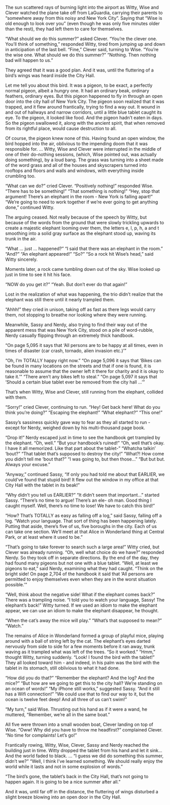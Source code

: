 The sun scattered rays of burning light into the airport as Witty, Wise and Clever watched the plane take off from LaGuardia, carrying their parents to “somewhere away from this noisy and New York City”. Saying that “Wise is old enough to look over you” (even though he was only five minutes older than the rest), they had left them to care for themselves.

“What should we do this summer?” asked Clever.
“You’re the clever one. You’ll think of something,” responded Witty, tired from jumping up and down in anticipation of the last bell.
“Fine,” Clever said, turning to Wise. “You’re the wise one. What should we do this summer?”
“Nothing. Then nothing bad will happen to us.”

They agreed that it was a good plan. 
And it was, until the fluttering of a bird’s wings was heard inside the City Hall.

Let me tell you about this bird. It was a pigeon, to be exact, a perfectly normal pigeon, albeit a hungry one. It had an ordinary beak, ordinary feathers, ordinary eyes. But this pigeon happened to fly in through an open door into the city hall of New York City. The pigeon soon realized that it was trapped, and it flew around frantically, trying to find a way out. It wound in and out of hallways and narrow corridors, until a little blue tablet caught its eye. To the pigeon, it looked like food. And the pigeon hadn’t eaten in days. So the pigeon swallowed it, along with the ancient spirit, that when removed from its rightful place, would cause destruction to all.

Of course, the pigeon knew none of this. Having found an open window, the bird hopped into the air, oblivious to the impending doom that it was responsible for.
… 
Witty, Wise and Clever were interrupted in the middle of one of their do-nothing sessions, (which, Wise pointed out, was actually doing something), by a loud bang. 
The grass was turning into a sheet made of the word grass and all of the houses and skyscrapers turned into rooftops and floors and walls and windows, with everything inside crumbling too.

“What can we do?” cried Clever.
“Positively nothing!” responded Wise.
“There has to be something!”
“That something is nothing!”
“Hey, stop that argument! There’s an elephant in the room - New York is falling apart!”
“We’re going to need to work together if we’re ever going to get anything done,” continued Witty.

The arguing ceased. Not really because of the speech by Witty, but because of the words from the ground that were slowly trickling upwards to create a majestic elephant looming over them, the letters e, l, p, h, a and t smoothing into a solid gray surface as the elephant stood up, waving its trunk in the air.

“What … just … happened?”
“I said that there was an elephant in the room.”
“And?”
“An elephant appeared!”
“So?”
“So a rock hit Wise’s head,” said Witty sincerely.

Moments later, a rock came tumbling down out of the sky. Wise looked up just in time to see it hit his face.

“NOW do you get it?”
“Yeah. But don’t ever do that again!”

Lost in the realization of what was happening, the trio didn’t realize that the elephant was still there until it nearly trampled them.

“Ahhh!” they cried in unison, taking off as fast as there legs would carry them, not stopping to breathe nor looking where they were running.
	
Meanwhile, Sassy and Nerdy, also trying to find their way out of the apparent mess that was New York City, stood on a pile of word-rubble, Nerdy casually flipping through an extremely thick handbook. 

“On page 5,095 it says that ‘All persons are to be happy at all times, even in times of disaster (car crash, tornado, alien invasion etc.)’”

“Oh, I’m TOTALLY happy right now.”
“On page 5,096 it says that ‘Bikes can be found in many locations on the streets and that if one is found, it is reasonable to assume that the owner left it there for charity and it is okay to take it.’”
“There aren’t any bikes left to steal.”
“On page 5,097 it says that ‘Should a certain blue tablet ever be removed from the city hall …’”

That’s when Witty, Wise and Clever, still running from the elephant, collided with them.

“Sorry!” cried Clever, continuing to run. 
“Hey! Get back here! What do you think you’re doing?”
“Escaping the elephant!”
“What elephant?”
“This one!”

Sassy’s sassiness quickly gave way to fear as they all started to run - except for Nerdy, weighed down by his multi-thousand page book. 

“Drop it!” Nerdy escaped just in time to see the handbook get trampled by the elephant.
“Oh, well.”
“But your handbook’s ruined!”
“Oh, well that’s okay. I have it all memorized. Like that part about the tablet-”
“Whatcha talkin’ ‘bout?”
“That tablet that’s supposed to destroy the city!”
“What?! How come you didn’t tell me ‘bout that?”
“I was going to, but then those…”
“But but but. Always your excuse.”

“Anyway,” continued Sassy, “If only you had told me about that EARLIER, we could’ve found that stupid bird! It flew out the window in my office at that City Hall with the tablet in its beak!”

“Why didn’t you tell us EARLIER?”
“It didn’t seem that important…” started Sassy.
“There’s no time to argue! There’s an ele- oh man. Good thing I caught myself. Well, there’s no time to lose! We have to catch this bird!”

“How? That’s TOTALLY as easy as falling off a log,” said Sassy, falling off a log.
“Watch your language. That sort of thing has been happening lately. Putting that aside, there’s five of us, five boroughs in the city. Each of us can take one section. We’ll meet at that Alice in Wonderland thing at Central Park, or at least where it used to be.”

“That’s going to take forever to search such a large area!” Witty cried, but Clever was already running.
“Oh, well what choice do we have?” responded Nerdy. 
So they took off in separate directions.
By the end of the day, they had found many pigeons but not one with a blue tablet.
“Well, at least we pigeons to eat,” said Nerdy, examining what they had caught. “Think on the bright side! On page 2,704 of the handbook it said that ‘All persons are permitted to enjoy themselves even when they are in the worst situation possible.’”

“Well, think about the negative side! What if the elephant comes back?”
There was a trampling noise. “I told you to watch your language, Sassy! The elephant’s back!”
Witty turned. If we used an idiom to make the elephant appear, we can use an idiom to make the elephant disappear, he thought. 

“When the cat’s away the mice will play.”
“What’s that supposed to mean?”
“Watch.”

The remains of Alice in Wonderland formed a group of playful mice, playing around with a ball of string left by the cat. The elephant’s eyes darted nervously from side to side for a few moments before it ran away, trunk waving as it trampled what was left of the trees.
“So it worked.”
“Hmm,” thought Witty, turning suddenly. “Look! I found the bird with the tablet!”
They all looked toward him - and indeed, in his palm was the bird with the tablet in its stomach, still oblivious to what it had done.

“How did you do that?”
“Remember the elephant? And the log? And the mice?”
“But how are we going to get this to the city hall? We’re standing on an ocean of words!”
“My iPhone still works,” suggested Sassy. “And it still has a Wifi connection!”
“We could use that to find our way to it, but the ocean is twelve feet deep! And all three of us can’t swim!”

“My turn,” said Wise. Thrusting out his hand as if it were a wand, he muttered, “Remember, we’re all in the same boat.”

All five were thrown into a small wooden boat, Clever landing on top of Wise. 
“Oww! Why did you have to throw me headfirst?” complained Clever. 
“No time for complaints! Let’s go!”

Frantically rowing, Witty, Wise, Clever, Sassy and Nerdy reached the building just in time. Witty dropped the tablet from his hand and let it sink… 
And the world faded to black.
… 
“I guess we did do something this summer, didn’t we?”
“Well, I think I’ve learned something. We should really enjoy the world while it lasts and not in some explosion of words.”

“The bird’s gone, the tablet’s back in the City Hall, that’s not going to happen again. It is going to be a nice summer after all.”

And it was, until far off in the distance, the fluttering of wings disturbed a slight breeze blowing into an open door in the City Hall.	
